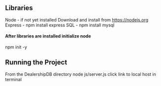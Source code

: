 ## Libraries
Node - if not yet installed Download and install from https://nodejs.org
Express - npm install express
SQL - npm install mysql

#### After libraries are installed initialize node
npm init -y

## Running the Project
From the DealershipDB directory
node js/server.js
click link to local host in terminal
